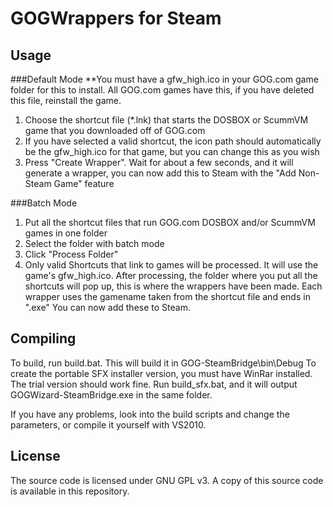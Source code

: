 GOGWrappers for Steam
=====================

Usage
-----

###Default Mode
**You must have a gfw_high.ico in your GOG.com game folder for this to install. All GOG.com games have this, if you have deleted this file, reinstall the game.  
1. Choose the shortcut file (*.lnk) that starts the DOSBOX or ScummVM game that you downloaded off of GOG.com  
2. If you have selected a valid shortcut, the icon path should automatically be the gfw_high.ico for that game, but you can change this as you wish  
3. Press "Create Wrapper". Wait for about a few seconds, and it will generate a wrapper, you can now add this to Steam with the "Add Non-Steam Game" feature

###Batch Mode
1. Put all the shortcut files that run GOG.com DOSBOX and/or ScummVM games in one folder  
2. Select the folder with batch mode  
3. Click "Process Folder"  
4. Only valid Shortcuts that link to games will be processed. It will use the game's gfw_high.ico. After processing, the folder where you put all the shortcuts will pop up, this is where the wrappers have been made. Each wrapper uses the gamename taken from the shortcut file and ends in ".exe" You can now add these to Steam.

Compiling
---------
To build, run build.bat. This will build it in GOG-SteamBridge\bin\Debug
To create the portable SFX installer version, you must have WinRar installed. The trial version should work fine. Run build_sfx.bat, and it will output GOGWizard-SteamBridge.exe in the same folder.

If you have any problems, look into the build scripts and change the parameters, or compile it yourself with VS2010.

License
-------
The source code is licensed under GNU GPL v3. A copy of this source code is available in this repository.
